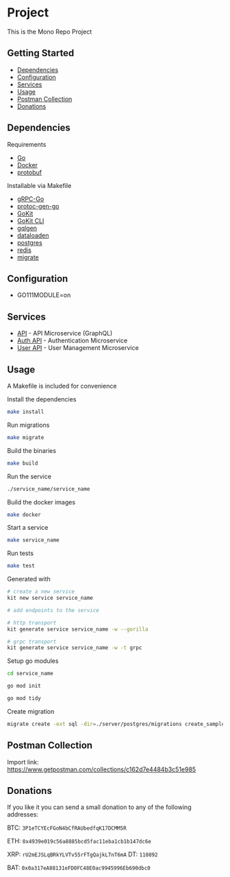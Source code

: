 # Project

This is the Mono Repo Project

## Getting Started

- [Dependencies](#dependencies)
- [Configuration](#configuration)
- [Services](#services)
- [Usage](#usage)
- [Postman Collection](#postman-collection)
- [Donations](#donations)

## Dependencies

Requirements
- [Go](https://golang.org/dl/)
- [Docker](https://www.docker.com/get-started)
- [protobuf](https://github.com/protocolbuffers/protobuf/releases)

Installable via Makefile
- [gRPC-Go](https://github.com/grpc/grpc-go)
- [protoc-gen-go](https://github.com/golang/protobuf/tree/master/protoc-gen-go)
- [GoKit](https://gokit.io/)
- [GoKit CLI](https://github.com/kujtimiihoxha/kit)
- [gqlgen](https://github.com/99designs/gqlgen)
- [dataloaden](github.com/vektah/dataloaden)
- [postgres](https://www.postgresql.org/)
- [redis](https://redis.io/)
- [migrate](https://github.com/golang-migrate/migrate/tree/master/cli)

## Configuration

- GO111MODULE=on

## Services

- [API](https://github.com/emurmotol/project/tree/master/api) - API Microservice (GraphQL)
- [Auth API](https://github.com/emurmotol/project/tree/master/auth_api) - Authentication Microservice
- [User API](https://github.com/emurmotol/project/tree/master/user_api) - User Management Microservice

## Usage

A Makefile is included for convenience

Install the dependencies
```bash
make install
```

Run migrations
```bash
make migrate
```

Build the binaries
```bash
make build
```

Run the service
```bash
./service_name/service_name
```

Build the docker images
```bash
make docker
```

Start a service
```bash
make service_name
```

Run tests
```bash
make test
```

Generated with
```bash
# create a new service
kit new service service_name

# add endpoints to the service

# http transport
kit generate service service_name -w --gorilla

# grpc transport
kit generate service service_name -w -t grpc
```

Setup go modules
```bash
cd service_name

go mod init

go mod tidy
```

Create migration
```bash
migrate create -ext sql -dir=./server/postgres/migrations create_sample_table
```

## Postman Collection

Import link: https://www.getpostman.com/collections/c162d7e4484b3c51e985

## Donations

If you like it you can send a small donation to any of the following addresses:

BTC: `3P1eTCYEcFGoN4bCfRAUbedfqK17DCMM5R`

ETH: `0x4939e019c56a8885bcd5fac11eba1cb1b147dc6e`

XRP: `rU2mEJSLqBRkYLVTv55rFTgQajkLTnT6mA` DT: `110892`

BAT: `0x0a317eA88131eFD0FC48E0ac9945996Eb690dbc0`